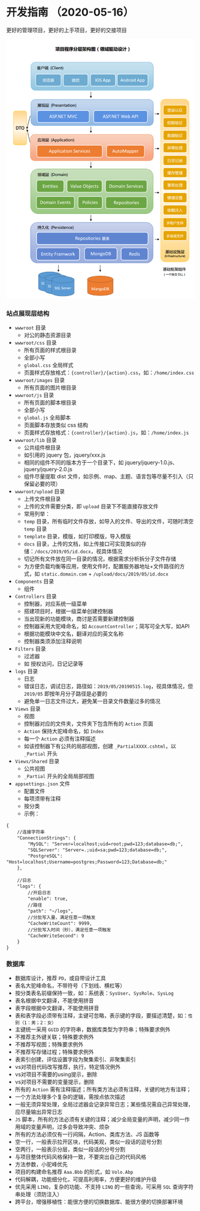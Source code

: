 # 开发指南 （2020-05-16）
更好的管理项目，更好的上手项目，更好的交接项目

![项目分层架构](static/project/la.png)

### 站点展现层结构
- `wwwroot` 目录
    - 对公的静态资源目录
- `wwwroot/css` 目录
    - 所有页面的样式根目录
    - 全部小写
    - `global.css` 全局样式
    - 页面样式存放格式：`{controller}/{action}.css`，如：`/home/index.css`
- `wwwroot/images` 目录
    - 所有页面的图片根目录
- `wwwroot/js` 目录
    - 所有页面的脚本根目录
    - 全部小写
    - `global.js` 全局脚本
    - 页面脚本存放类似 css 结构
    - 页面样式存放格式：`{controller}/{action}.js`，如：`/home/index.js`
- `wwwroot/lib` 目录
    - 公共组件根目录
    - 如引用的 jquery 包，jquery/xxx.js
    - 相同的组件不同的版本方于一个目录下，如 jquery/jquery-1.0.js、jquery/jquery-2.0.js
    - 组件尽量提取 dist 文件，如示例、map、主题、语言包等尽量不引入（只保留必要的项）
- `wwwroot/upload` 目录
    - 上传文件根目录
    - 上传的文件需要分类，即 `upload` 目录下不能直接存放文件
    - 常用列举：
    - `temp` 目录，所有临时文件存放，如导入的文件、导出的文件，可随时清空 `temp` 目录
    - `template` 目录，模版，如打印模版，导入模版
    - `docs` 目录，上传的文档，如上传接口可实现类似的存储：`/docs/2019/05/id.docx`，视具体情况
    - 切记所有文件放在同一目录的情况，根据需求分析拆分子文件存储
    - 为方便负载均衡等应用，使用文件时，配置服务器地址+文件路径的方式，如 `static.domain.com` + `/upload/docs/2019/05/id.docx`
- `Components` 目录
    - 组件
- `Controllers` 目录
    - 控制器，对应系统一级菜单
    - 搭建项目时，根据一级菜单创建控制器
    - 当出现新的功能模块，商讨是否需要新建控制器
    - 控制器采用大驼峰命名，如 `AccountController`；简写可全大写，如API
    - 根据功能模块中文名，翻译对应的英文名称
    - 控制器类须添加注释说明
- `Filters` 目录
    - 过滤器
    - 如 授权访问，日记记录等
- `logs` 目录
    - 日志
    - 错误日志，调试日志，路径如：`2019/05/20190515.log`，视具体情况，但 `2019/05` 即按年月分子路径是必要的
    - 避免单一日志文件过大，避免某一目录文件数量过多的情况
- `Views` 目录
    - 视图
    - 控制器对应的文件夹，文件夹下包含所有的 `Action` 页面
    - `Action` 保持大驼峰命名，如 `Index`
    - 每一个 `Action` 必须有注释描述
    - 如该控制器下有公共的局部视图，创建 `_PartialXXXX.cshtml`，以 `_Partial` 开头
- `Views/Shared` 目录
    - 公共视图
    - `_Partial` 开头的全局局部视图
- `appsettings.json` 文件
    - 配置文件
    - 每项须带有注释
    - 按分类
    - 示例：

```
{
    //连接字符串
    "ConnectionStrings": {
        "MySQL": "Server=localhost;uid=root;pwd=123;database=db;",
        "SQLServer": "Server=.;uid=sa;pwd=123;database=db;",
        "PostgreSQL": "Host=localhost;Username=postgres;Password=123;Database=db;"
    },

    //日志
    "logs": {
        //开启日志
        "enable": true,
        //路径
        "path": "~/logs",
        //分批写入量，满足任意一项触发
        "CacheWriteCount": 9999,
        //分批写入时间（秒），满足任意一项触发
        "CacheWriteSecond": 9
    }
}
```

### 数据库
- 数据库设计，推荐 `PD`，或自带设计工具
- 表名大驼峰命名，不带符号（下划线、横杠等）
- 按分类表名前缀保持一致，如：系统表：`SysUser`、`SysRole`、`SysLog`
- 表名根据中文翻译，不能使用拼音
- 表字段根据中文翻译，不能使用拼音
- 表和表字段必须带有注释，主键可忽略，表示键的字段，要描述清楚，如：`性别（1：男；2：女）`
- 主键统一采用 `GUID` 的字符串，数据库类型为字符串；特殊要求例外
- 不推荐主外键关联；特殊要求例外
- 不推荐写视图；特殊要求例外
- 不推荐写存储过程；特殊要求例外
- 表索引创建，评估设置字段为聚集索引、非聚集索引
- vs对项目代码改写推荐，执行，特定情况例外
- vs对项目不需要的using提示，删除
- vs对项目不需要的变量提示，删除
- 所有的 `Action` 需有注释描述；所有类方法必须有注释，关键的地方有注释； 
- 一个方法处理多个复杂的逻辑，需按点依次描述
- 一般无须异常处理，全局过滤器会记录异常日志；某些情况需自己异常处理，应尽量输出异常日志
- `JS` 脚本，所有的方法必须有关键的注释；减少全局变量的声明，减少同一作用域的变量声明，过多会导致冲突、烦杂
- 所有的方法必须仅有一行间隔，Action、类库方法、JS 函数等
- 空一行，一般表示拉开区块，代码美观，类似一段话的逗号分割
- 空两行，一般表示分层，类似一段话的分号分割
- 与项目整体代码风格保持一致，不要突出自己的代码风格
- 方法参数，小驼峰优先
- 项目的构建命名推荐 `Aaa.Bbb` 的形式，如 `Volo.Abp`
- 代码解耦，功能细分化，可提高利用率，方便更好的维护升级
- 优先采用 `LINQ`，复杂的功能、不支持 `LINQ` 的一些查询，可采用 `SQL` 查询字符串处理（须防注入）
- 跨平台，增强移植性：能很方便的切换数据库、能很方便的切换部署环境